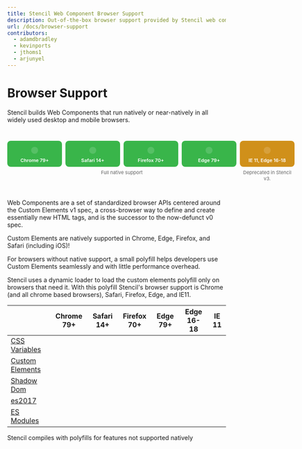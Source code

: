 ```yaml
---
title: Stencil Web Component Browser Support
description: Out-of-the-box browser support provided by Stencil web components.
url: /docs/browser-support
contributors:
  - adamdbradley
  - kevinports
  - jthoms1
  - arjunyel
---
```


# Browser Support

Stencil builds Web Components that run natively or near-natively in all widely used desktop and mobile browsers.

<div class="bs-chart">
  <div class="bs-chart__group">
    <div class="bs-chart__cards">
      <div class="bs-chart__card">
        <app-icon name="checkmark"></app-icon>
        Chrome 79+
      </div>
      <div class="bs-chart__card">
        <app-icon name="checkmark"></app-icon>
        Safari 14+  
      </div>
      <div class="bs-chart__card">
        <app-icon name="checkmark"></app-icon>
        Firefox 70+
      </div>
      <div class="bs-chart__card">
        <app-icon name="checkmark"></app-icon>
        Edge 79+
      </div>
    </div>
    <div class="bs-chart__group-label">
      Full native support
    </div>
  </div>
  <div class="bs-chart__group">
    <div class="bs-chart__cards">
      <div class="bs-chart__card">
        <app-icon name="checkmark"></app-icon>
        IE 11, Edge 16-18
      </div>
    </div>
    <div class="bs-chart__group-label">
      Deprecated in Stencil v3.
    </div>
  </div>
</div>

Web Components are a set of standardized browser APIs centered around the Custom Elements v1 spec, a cross-browser way to define and create essentially new HTML tags, and is the successor to the now-defunct v0 spec.

Custom Elements are natively supported in Chrome, Edge, Firefox, and Safari (including iOS)!

For browsers without native support, a small polyfill helps developers use Custom Elements seamlessly and with little performance overhead.

Stencil uses a dynamic loader to load the custom elements polyfill only on browsers that need it. With this polyfill Stencil's browser support is Chrome (and all chrome based browsers), Safari, Firefox, Edge, and IE11.

|                                                                |               Chrome 79+               |               Safari 14+               |              Firefox 70+               |                Edge 79+                | Edge 16-18                             | IE 11                               |
| -------------------------------------------------------------- |:--------------------------------------:|:--------------------------------------:|:--------------------------------------:|:--------------------------------------:| :------------------------------------: | :---------------------------------: |
| [CSS Variables](https://caniuse.com/#feat=css-variables)       | <app-icon name="checkmark"></app-icon> | <app-icon name="checkmark"></app-icon> | <app-icon name="checkmark"></app-icon> | <app-icon name="checkmark"></app-icon> | <app-icon name="checkmark"></app-icon> | <app-icon name="circle"></app-icon> |
| [Custom Elements](https://caniuse.com/#feat=custom-elementsv1) | <app-icon name="checkmark"></app-icon> | <app-icon name="checkmark"></app-icon> | <app-icon name="checkmark"></app-icon> | <app-icon name="checkmark"></app-icon> | <app-icon name="circle"></app-icon>    | <app-icon name="circle"></app-icon> |
| [Shadow Dom](https://caniuse.com/#feat=shadowdomv1)            | <app-icon name="checkmark"></app-icon> | <app-icon name="checkmark"></app-icon> | <app-icon name="checkmark"></app-icon> | <app-icon name="checkmark"></app-icon> | <app-icon name="circle"></app-icon>    | <app-icon name="circle"></app-icon> |
| [es2017](https://caniuse.com/#feat=async-functions)            | <app-icon name="checkmark"></app-icon> | <app-icon name="checkmark"></app-icon> | <app-icon name="checkmark"></app-icon> | <app-icon name="checkmark"></app-icon> | <app-icon name="checkmark"></app-icon> | <app-icon name="circle"></app-icon> |
| [ES Modules](https://caniuse.com/#feat=es6-module)             | <app-icon name="checkmark"></app-icon> | <app-icon name="checkmark"></app-icon> | <app-icon name="checkmark"></app-icon> | <app-icon name="checkmark"></app-icon> | <app-icon name="checkmark"></app-icon> | <app-icon name="circle"></app-icon> |

<div class="align-right">
  <app-icon name="circle"></app-icon> <span class="caption">Stencil compiles with polyfills for features not supported natively</span>
</div>

<style>
  .bs-chart,
.bs-chart__cards,
.bs-chart__card {
  display: flex;
}

.bs-chart {
  margin: 40px 0;
  justify-content: space-between;
}

.bs-chart__group + .bs-chart__group,
.bs-chart__card + .bs-chart__card {
  margin-left: 8px;
}

.bs-chart__group:first-child .bs-chart__card {
  background: #39B54A;
}

.bs-chart__group:last-child .bs-chart__card {
  background: #d0901a;
}

.bs-chart__card {
  width: 110px;
  flex-direction: column;
  align-items: center;
  border-radius: 8px;
  color: #fff;
  padding: 8px;
  font-size: 11px;
  font-weight: 600;
}

.bs-chart__card app-icon {
  background: rgba(255, 255, 255, 0.15);
  padding: 8px;
  border-radius: 100px;
  margin: 6px 0 8px;
}

.bs-chart__card app-icon svg {
  fill: #fff;
}

.bs-chart__group-label {
  display: block;
  text-align: center;
  font-size: 11px;
  color: #646464;
  margin-top: 6px;
}

@media screen and (max-width: 872px) {
  .bs-chart__card {
    width: 100%;
  }

  .bs-chart,
  .bs-chart__group,
  .bs-chart__cards {
    flex-direction: column;
  }

  .bs-chart__group + .bs-chart__group {
    margin-left: 0;
    margin-top: 20px;
  }

  .bs-chart__card + .bs-chart__card {
    margin-left: 0;
    margin-top: 8px;
  }
}
</style>
